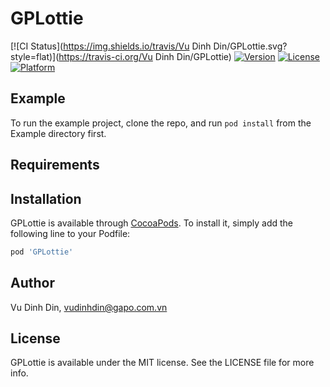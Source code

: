 # GPLottie

[![CI Status](https://img.shields.io/travis/Vu Dinh Din/GPLottie.svg?style=flat)](https://travis-ci.org/Vu Dinh Din/GPLottie)
[![Version](https://img.shields.io/cocoapods/v/GPLottie.svg?style=flat)](https://cocoapods.org/pods/GPLottie)
[![License](https://img.shields.io/cocoapods/l/GPLottie.svg?style=flat)](https://cocoapods.org/pods/GPLottie)
[![Platform](https://img.shields.io/cocoapods/p/GPLottie.svg?style=flat)](https://cocoapods.org/pods/GPLottie)

## Example

To run the example project, clone the repo, and run `pod install` from the Example directory first.

## Requirements

## Installation

GPLottie is available through [CocoaPods](https://cocoapods.org). To install
it, simply add the following line to your Podfile:

```ruby
pod 'GPLottie'
```

## Author

Vu Dinh Din, vudinhdin@gapo.com.vn

## License

GPLottie is available under the MIT license. See the LICENSE file for more info.
